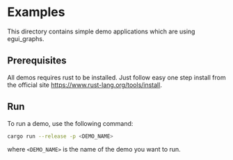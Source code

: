 # Examples
This directory contains simple demo applications which are using egui_graphs.

## Prerequisites
All demos requires rust to be installed. Just follow easy one step install from the official site https://www.rust-lang.org/tools/install.

## Run
To run a demo, use the following command:
```bash
cargo run --release -p <DEMO_NAME>
```
where `<DEMO_NAME>` is the name of the demo you want to run.
